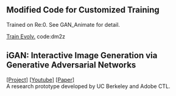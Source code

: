 ## Modified Code for Customized Training
Trained on Re:0.
See GAN_Animate for detail.

[Train Evolv.](https://pan.baidu.com/s/1o8LQpzO)
code:dm2z

## iGAN: Interactive Image Generation via Generative Adversarial Networks
[[Project]](http://www.eecs.berkeley.edu/~junyanz/projects/gvm/) [[Youtube]](https://youtu.be/9c4z6YsBGQ0)   [[Paper]](https://arxiv.org/pdf/1609.03552v2.pdf)  
A research prototype developed by UC Berkeley and Adobe CTL.  